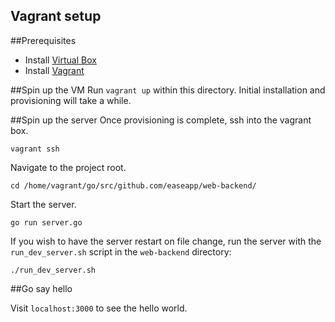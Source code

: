Vagrant setup
-------------
##Prerequisites
* Install [Virtual Box](https://www.virtualbox.org/wiki/Downloads)
* Install [Vagrant](https://www.vagrantup.com/downloads.html)

##Spin up the VM
Run `vagrant up` within this directory.
Initial installation and provisioning will take a while.

##Spin up the server
Once provisioning is complete, ssh into the vagrant box.

`vagrant ssh`

Navigate to the project root.

`cd /home/vagrant/go/src/github.com/easeapp/web-backend/`

Start the server.

`go run server.go`

If you wish to have the server restart on file change, run the server with the `run_dev_server.sh` script in the `web-backend` directory:

`./run_dev_server.sh`


##Go say hello

Visit `localhost:3000` to see the hello world.

